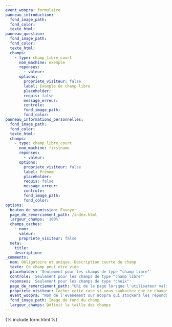 ```yaml
---
event_woopra: formulaire
panneau_introduction:
  fond_image_path:
  fond_color:
  texte_html:
panneau_question:
  fond_image_path:
  fond_color:
  texte_html:
  champs:
    - type: champ_libre_court
      nom_machine: exemple
      reponses:
        - valeur:
      options:
        propriete_visiteur: false
        label: Exemple de champ libre
        placeholder:
        requis: false
        message_erreur:
        controle:
        fond_image_path:
        fond_color:
panneau_informations_personnelles:
  fond_image_path:
  fond_color:
  texte_html:
  champs:
    - type: champ_libre_court
      nom_machine: firstname
      reponses:
        - valeur:
      options:
        propriete_visiteur: false
        label: Prénom
        placeholder:
        requis: false
        message_erreur:
        controle:
        fond_image_path:
        fond_color:
options:
  bouton_de_soumission: Envoyer
  page_de_remerciement_path: /index.html
  largeur_champs: '100%'
  champs_caches:
    - nom:
      valeur:
      propriete_visiteur: false
  meta:
    title:
    description:
_comments:
  nom: Obligatoire et unique. Description courte du champ
  texte: Ce champ peut etre vide
  placeholder: 'Seulement pour les champs de type "champ libre"'
  controle: 'Seulement pour les champs de type "champ libre"'
  reponses: 'Seulement pour les champs de type "choix"'
  page_de_remerciement_path: "URL de la page lorsque l'utilisateur valide le formulaire"
  propriete_visiteur: Cocher cette case si vous souhaitez que ce champs remonte dans les propriété du visiteur sur Woopra
  event_woopra: "Nom de l'evenement sur Woopra qui stockera les répondants <a href=\"http://google.com\" target=\"_blank\">blabla</a>"
  fond_image_path: Image de fond du champ
  largeur_champs: Définit la taille des champs
---
```

{% include form.html %}
